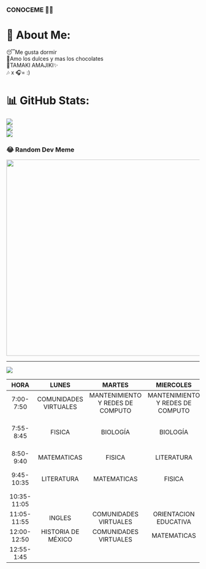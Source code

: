 ### CONOCEME 👀👻

<!--
**Komazan/Komazan** is a ✨ _special_ ✨ repository because its `README.md` (this file) appears on your GitHub profile.

Here are some ideas to get you started:

- 🔭 I’m currently working on ...
- 🌱 I’m currently learning ...
- 👯 I’m looking to collaborate on ...
- 🤔 I’m looking for help with ...
- 💬 Ask me about ...
- 📫 How to reach me: ...
- 😄 Pronouns: ...
- ⚡ Fun fact: ...
-->
# 💫 About Me:
😴Me gusta dormir<br>🍫Amo los dulces y mas los chocolates<br>🐙TAMAKI AMAJIKI✨<br>🎶 x 🎧= :)

# 📊 GitHub Stats:
![](https://github-readme-stats.vercel.app/api?username=kOMAZAN&theme=dark&hide_border=false&include_all_commits=false&count_private=false)<br/>
![](https://github-readme-streak-stats.herokuapp.com/?user=kOMAZAN&theme=dark&hide_border=false)<br/>
![](https://github-readme-stats.vercel.app/api/top-langs/?username=kOMAZAN&theme=dark&hide_border=false&include_all_commits=false&count_private=false&layout=compact)

### 😂 Random Dev Meme
<img src="https://random-memer.herokuapp.com/" width="512px"/>

---
[![](https://visitcount.itsvg.in/api?id=kOMAZAN&icon=0&color=0)](https://visitcount.itsvg.in)

<!-- Proudly created with GPRM ( https://gprm.itsvg.in ) -->
|    HORA     |         LUNES         |              MARTES              |             MIERCOLES            |                    JUEVES                    |              VIERNES             |
|:-----------:|:---------------------:|:--------------------------------:|:--------------------------------:|:--------------------------------------------:|:--------------------------------:|
|  7:00-7:50  | COMUNIDADES VIRTUALES | MANTENIMIENTO Y REDES DE COMPUTO | MANTENIMIENTO Y REDES DE COMPUTO |                    FISICA                    | MANTENIMIENTO Y REDES DE COMPUTO |
|  7:55-8:45  |         FISICA        |             BIOLOGÍA             |             BIOLOGÍA             | ACTIVIDADES FISICAS DEPORTIVAS Y RECREATIVAS |             BIOLOGÍA             |
|  8:50-9:40  |      MATEMATICAS      |              FISICA              |            LITERATURA            |                  MATEMATICAS                 |            MATEMATICAS           |
|  9:45-10:35 |       LITERATURA      |            MATEMATICAS           |              FISICA              |       MANTENIMIENTO Y REDES DE COMPUTO       |              FISICA              |
| 10:35-11:05 |                       |                                  |                                  |                                              |                                  |
| 11:05-11:55 |         INGLES        |       COMUNIDADES VIRTUALES      |       ORIENTACION EDUCATIVA      |                    INGLES                    |        HISTORIA DE MÉXICO        |
| 12:00-12:50 |   HISTORIA DE MÉXICO  |       COMUNIDADES VIRTUALES      |            MATEMATICAS           |              HISTORIA DE MÉXICO              |            LITERATURA            |
|  12:55-1:45 |                       |                                  |                                  |                   BIOLOGÍA                   |              INGLES              |
